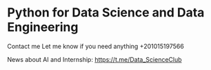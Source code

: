 # Python for Data Science and Data Engineering

Contact me Let me know if you need anything
+201015197566

News about AI and Internship:
https://t.me/Data_ScienceClub
